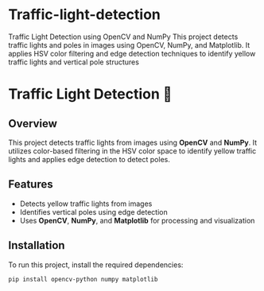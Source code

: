 # Traffic-light-detection
Traffic Light Detection using OpenCV and NumPy This project detects traffic lights and poles in images using OpenCV, NumPy, and Matplotlib. It applies HSV color filtering and edge detection techniques to identify yellow traffic lights and vertical pole structures
# Traffic Light Detection 🚦

## Overview
This project detects traffic lights from images using **OpenCV** and **NumPy**. It utilizes color-based filtering in the HSV color space to identify yellow traffic lights and applies edge detection to detect poles.

## Features
- Detects yellow traffic lights from images
- Identifies vertical poles using edge detection
- Uses **OpenCV**, **NumPy**, and **Matplotlib** for processing and visualization

## Installation
To run this project, install the required dependencies:

```bash
pip install opencv-python numpy matplotlib
